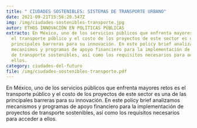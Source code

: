 ```yaml
---
title: " CIUDADES SOSTENIBLES: SISTEMAS DE TRANSPORTE URBANO"
date: 2021-09-21T15:56:20.547Z
img: /img/ciudades-sostenibles-transporte.jpg
autor: ETHOS INNOVACIÓN EN POLÍTICAS PÚBLICAS
extracto: En México, uno de los servicios públicos que enfrenta mayores retos es
  el transporte público y el costo de los proyectos de este sector es una de las
  principales barreras para su innovación. En este policy brief analizamos
  mecanismos y programas de apoyo financiero para la implementación de proyectos
  de transporte sostenibles, así como los requisitos necesarios para acceder a
  ellos.
category: ciudades-del-futuro
file: /img/ciudades-sostenibles-transporte.pdf
---
```

<!--StartFragment-->

En México, uno de los servicios públicos que enfrenta mayores retos es el transporte público y el costo de los proyectos de este sector es una de las principales barreras para su innovación. En este policy brief analizamos mecanismos y programas de apoyo financiero para la implementación de proyectos de transporte sostenibles, así como los requisitos necesarios para acceder a ellos.

<!--EndFragment-->
